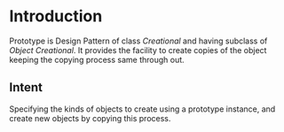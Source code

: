 # Introduction
Prototype is Design Pattern of class *Creational* and having subclass of *Object Creational*. It provides the facility to create copies of the object keeping the copying process same through out.

## Intent
Specifying the kinds of objects to create using a prototype instance, and create new objects by copying this process.

